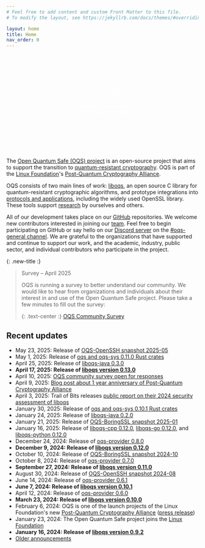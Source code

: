 ```yaml
---
# Feel free to add content and custom Front Matter to this file.
# To modify the layout, see https://jekyllrb.com/docs/themes/#overriding-theme-defaults

layout: home
title: Home
nav_order: 0
---
```


<div style="background-image: url('{{site.baseurl}}/img/header-bg.jpg'); background-size: cover; color: white; text-align: center; padding-top: 6rem; padding-bottom: 6rem;">
<div class="fs-10 fw-700" style="color: white; font-family: 'Montserrat'; text-transform: uppercase;">Open Quantum Safe</div>
<br />
<div class="fs-6" style="color: white; font-family: 'Droid Serif';"><i>software for the transition <br>to quantum-resistant cryptography</i></div>
</div>

The [Open Quantum Safe (OQS) project](about) is an open-source project that aims to support the transition to [quantum-resistant cryptography](post-quantum-crypto). OQS is part of the [Linux Foundation](https://www.linuxfoundation.org/)'s [Post-Quantum Cryptography Alliance](https://pqca.org/).

OQS consists of two main lines of work: [liboqs](liboqs), an open source C library for quantum-resistant cryptographic algorithms, and prototype integrations into [protocols and applications](applications), including the widely used OpenSSL library.  These tools support [research](research) by ourselves and others.

All of our development takes place on our [GitHub](https://github.com/open-quantum-safe) repositories.  We welcome new contributors interested in joining our [team](team).  Feel free to begin participating on GitHub or say hello on our [Discord server](https://discord.gg/qRfMantKwc) on the [#oqs-general channel](https://discord.com/channels/1202723482224295936/1203395992003678238).  We are grateful to the organizations that have supported and continue to support our work, and the academic, industry, public sector, and individual contributors who participate in the project.

{: .new-title :}
> Survey – April 2025
> 
> OQS is running a survey to better understand our community. We would like to hear from organizations and individuals about their interest in and use of the Open Quantum Safe project.  Please take a few minutes to fill out the survey:
>
> {: .text-center :}
> <a class="btn btn-green" href="https://linuxfoundation.surveymonkey.com/r/oqssurvey">OQS Community Survey</a>


## Recent updates

- May 23, 2025: Release of [OQS-OpenSSH snapshot 2025-05](https://github.com/open-quantum-safe/openssh/releases/tag/OQS-OpenSSH-snapshot-2025-05)
- May 1, 2025: Release of [oqs and oqs-sys 0.11.0 Rust crates](https://github.com/open-quantum-safe/liboqs-rust/releases/tag/v0.11.0)
- April 25, 2025: Release of [liboqs-java 0.3.0](https://github.com/open-quantum-safe/liboqs-java/releases/tag/0.3.0)
- <b>April 17, 2025: Release of [liboqs version 0.13.0](https://github.com/open-quantum-safe/liboqs/releases/tag/0.13.0)</b>
- April 10, 2025: [OQS community survey open for responses](https://linuxfoundation.surveymonkey.com/r/oqssurvey)
- April 9, 2025: [Blog post about 1 year anniversary of Post-Quantum Cryptography Alliance](https://pqca.org/blog/2025/post-quantum-cryptography-alliance-one-year-anniversary/)
- April 3, 2025: Trail of Bits releases [public report on their 2024 security assessment of liboqs](https://github.com/trailofbits/publications/blob/master/reviews/2025-04-quantum-open-safe-liboqs-securityreview.pdf)
- January 30, 2025: Release of [oqs and oqs-sys 0.10.1 Rust crates](https://github.com/open-quantum-safe/liboqs-rust/releases/tag/v0.10.1)
- January 24, 2025: Release of [liboqs-java 0.2.0](https://github.com/open-quantum-safe/liboqs-java/releases/tag/0.2.0)
- January 21, 2025: Release of [OQS-BoringSSL snapshot 2025-01](https://github.com/open-quantum-safe/boringssl/releases/tag/OQS-BoringSSL-snapshot-2025-01)
- January 16, 2025: Release of [liboqs-cpp 0.12.0](https://github.com/open-quantum-safe/liboqs-cpp/releases/tag/0.12.0), [liboqs-go 0.12.0](https://github.com/open-quantum-safe/liboqs-go/releases/tag/0.12.0), and [liboqs-python 0.12.0](https://github.com/open-quantum-safe/liboqs-python/releases/tag/0.12.0)
- December 24, 2024: Release of [oqs-provider 0.8.0](https://github.com/open-quantum-safe/oqs-provider/releases/tag/0.8.0)
- <b>December 9, 2024: Release of [liboqs version 0.12.0](https://github.com/open-quantum-safe/liboqs/releases/tag/0.12.0)</b>
- October 10, 2024: Release of [OQS-BoringSSL snapshot 2024-10](https://github.com/open-quantum-safe/boringssl/releases/tag/OQS-BoringSSL-snapshot-2024-10)
- October 8, 2024: Release of [oqs-provider 0.7.0](https://github.com/open-quantum-safe/oqs-provider/releases/tag/0.7.0)
- <b>September 27, 2024: Release of [liboqs version 0.11.0](https://github.com/open-quantum-safe/liboqs/releases/tag/0.11.0)</b>
- August 30, 2024: Release of [OQS-OpenSSH snapshot 2024-08](https://github.com/open-quantum-safe/openssh/releases/tag/OQS-OpenSSH-snapshot-2024-08)
- June 14, 2024: Release of [oqs-provider 0.6.1](https://github.com/open-quantum-safe/oqs-provider/releases/tag/0.6.1)
- <b>June 7, 2024: Release of [liboqs version 0.10.1](https://github.com/open-quantum-safe/liboqs/releases/tag/0.10.1)</b>
- April 12, 2024: Release of [oqs-provider 0.6.0](https://github.com/open-quantum-safe/oqs-provider/releases/tag/0.6.0)
- <b>March 23, 2024: Release of [liboqs version 0.10.0](https://github.com/open-quantum-safe/liboqs/releases/tag/0.10.0)</b>
- February 6, 2024: OQS is one of the launch projects of the Linux Foundation's new [Post-Quantum Cryptography Alliance](https://pqca.org/) ([press release](https://www.linuxfoundation.org/press/announcing-the-post-quantum-cryptography-alliance-pqca))
- January 23, 2024: The Open Quantum Safe project joins the [Linux Foundation](https://www.linuxfoundation.org/)
- <b>January 16, 2024: Release of [liboqs version 0.9.2](https://github.com/open-quantum-safe/liboqs/releases/tag/0.9.2)</b>
- [Older announcements](news/index.html)
